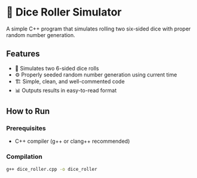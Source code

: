 # 🎲 Dice Roller Simulator

A simple C++ program that simulates rolling two six-sided dice with proper random number generation.

## Features
- 🎯 Simulates two 6-sided dice rolls
- ⚙️ Properly seeded random number generation using current time
- 🏗️ Simple, clean, and well-commented code
- 📊 Outputs results in easy-to-read format

## How to Run

### Prerequisites
- C++ compiler (g++ or clang++ recommended)

### Compilation
```bash
g++ dice_roller.cpp -o dice_roller
